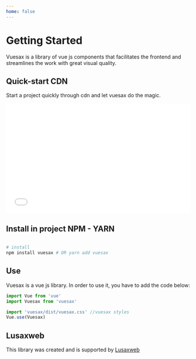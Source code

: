 ```yaml
---
home: false
---
```

# Getting Started

<box header>

Vuesax is a library of vue js components that facilitates the frontend and streamlines the work with great visual quality.

</box>


<box>

## Quick-start CDN

Start a project quickly through cdn and let vuesax do the magic.

<iframe width="100%" height="300" src="//jsfiddle.net/luisdanielroviracontreras/txzqp7ny/6/embedded/html,result/" allowpaymentrequest allowfullscreen="allowfullscreen" frameborder="0"></iframe>

</box>

<box>

## Install in project NPM - YARN

```bash

# install
npm install vuesax # OR yarn add vuesax

```

</box>

<box>

## Use

Vuesax is a vue js library. In order to use it, you have to add the code below:

```js
import Vue from 'vue'
import Vuesax from 'vuesax'

import 'vuesax/dist/vuesax.css' //vuesax styles
Vue.use(Vuesax)
```

</box>

<box>

## Lusaxweb

This library was created and is supported by [Lusaxweb](http://www.lusaxweb.com/)

</box>
